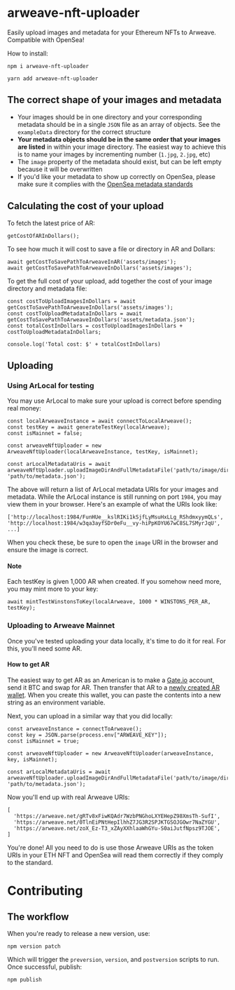# arweave-nft-uploader
 Easily upload images and metadata for your Ethereum NFTs to Arweave. Compatible with OpenSea!

 How to install:
```
npm i arweave-nft-uploader
```

```
yarn add arweave-nft-uploader
```

## The correct shape of your images and metadata

- Your images should be in one directory and your corresponding metadata should be in a single `JSON` file as an array of objects. See the `exampleData` directory for the correct structure
- **Your metadata objects should be in the same order that your images are listed** in within your image directory. The easiest way to achieve this is to name your images by incrementing number (`1.jpg`, `2.jpg`, etc)
- The `image` property of the metadata should exist, but can be left empty because it will be overwritten
- If you'd like your metadata to show up correctly on OpenSea, please make sure it complies with the [OpenSea metadata standards](https://docs.opensea.io/docs/metadata-standards)

## Calculating the cost of your upload

To fetch the latest price of AR:
```
getCostOfARInDollars();
```

To see how much it will cost to save a file or directory in AR and Dollars:
```
await getCostToSavePathToArweaveInAR('assets/images');
await getCostToSavePathToArweaveInDollars('assets/images');
```

To get the full cost of your upload, add together the cost of your image directory and metadata file:
```
const costToUploadImagesInDollars = await getCostToSavePathToArweaveInDollars('assets/images');
const costToUploadMetadataInDollars = await getCostToSavePathToArweaveInDollars('assets/metadata.json');
const totalCostInDollars = costToUploadImagesInDollars + costToUploadMetadataInDollars;

console.log('Total cost: $' + totalCostInDollars)
```

## Uploading

### Using ArLocal for testing

You may use ArLocal to make sure your upload is correct before spending real money:
```
const localArweaveInstance = await connectToLocalArweave();
const testKey = await generateTestKey(localArweave);
const isMainnet = false;

const arweaveNftUploader = new ArweaveNftUploader(localArweaveInstance, testKey, isMainnet);

const arLocalMetadataUris = await arweaveNftUploader.uploadImageDirAndFullMetadataFile('path/to/image/dir', 'path/to/metadata.json');
```

The above will return a list of ArLocal metadata URIs for your images and metadata. While the ArLocal instance is still running on port `1984`, you may view them in your browser. Here's an example of what the URIs look like:
```
['http://localhost:1984/FunHUe__kslRIKi1kSjfLyMsuHxLLg_RShdmxyymQLs', 'http://localhost:1984/w3qa3ayfSDr0eFu__vy-hiPpKOYU67wC8SL7SMyrJqU', ...]
```

When you check these, be sure to open the `image` URI in the browser and ensure the image is correct.

#### Note

Each testKey is given 1,000 AR when created. If you somehow need more, you may mint more to your key:
```
await mintTestWinstonsToKey(localArweave, 1000 * WINSTONS_PER_AR, testKey);
```

### Uploading to Arweave Mainnet

Once you've tested uploading your data locally, it's time to do it for real. For this, you'll need some AR.

#### How to get AR

The easiest way to get AR as an American is to make a [Gate.io](https://www.gate.io/) account, send it BTC and swap for AR. Then transfer that AR to a [newly created AR wallet](https://docs.arweave.org/info/wallets/arweave-web-extension-wallet). When you create this wallet, you can paste the contents into a new string as an environment variable.

Next, you can upload in a similar way that you did locally:
```
const arweaveInstance = connectToArweave();
const key = JSON.parse(process.env["ARWEAVE_KEY"]);
const isMainnet = true;

const arweaveNftUploader = new ArweaveNftUploader(arweaveInstance, key, isMainnet);

const arLocalMetadataUris = await arweaveNftUploader.uploadImageDirAndFullMetadataFile('path/to/image/dir', 'path/to/metadata.json');
```

Now you'll end up with real Arweave URIs:
```
[
  'https://arweave.net/gRTv8xFiwKQAdr7WzbPNGhoLXYEHepZ98XmsTh-SufI',
  'https://arweave.net/0TlnEiPNtHepIlhhZ7JG3R2SPJKTGSOJGOwr7NaZYGU',
  'https://arweave.net/zoX_Ez-T3_xZAyXXhlaaWhGYu-S0aiJutfNpsz9TJOE',
]
```

You're done! All you need to do is use those Arweave URIs as the token URIs in your ETH NFT and OpenSea will read them correctly if they comply to the standard.

# Contributing

## The workflow

When you're ready to release a new version, use:
```
npm version patch
```

Which will trigger the `preversion`, `version`, and `postversion` scripts to run. Once successful, publish:
```
npm publish
```